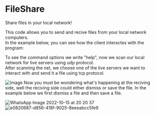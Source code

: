 # FileShare
Share files in your local network!  

This code allows you to send and recive files from your local network computers.  
In the example below, you can see how the client interactes with the program:

To see the command options we write "help", now we scan our local network for live servers using udp protocol.  
After scanning the net, we choose one of the live servers we want to interact with and send it a file using tcp protocol.      

![image](https://user-images.githubusercontent.com/89806074/195998270-66bf30ef-2bfa-41be-981a-ebd8ddf1aac6.png)
Now you must be wondering what's happening at the reciving side, well the reciving side could either dismiss or save the file.
In the example below we first dismiss a file and then save a file.  

![WhatsApp Image 2022-10-15 at 20 20 37](https://user-images.githubusercontent.com/89806074/195999749-5b854fac-54c3-4423-902b-01c8394f77da.jpeg)
![e0820687-d856-418f-9025-8eeeabcc5fe9](https://user-images.githubusercontent.com/89806074/195999779-03b22219-aa0a-43fe-a20a-e439383aadfb.jpg)
